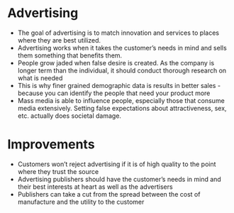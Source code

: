 
# Advertising

- The goal of advertising is to match innovation and services to places where they are best utilized.
- Advertising works when it takes the customer’s needs in mind and sells them something that benefits them.
- People grow jaded when false desire is created. As the company is longer term than the individual, it should conduct thorough research on what is needed
- This is why finer grained demographic data is results in better sales - because you can identify the people that need your product more
- Mass media is able to influence people, especially those that consume media extensively. Setting false expectations about attractiveness, sex, etc. actually does societal damage.

# Improvements

- Customers won’t reject advertising if it is of high quality to the point where they trust the source
- Advertising publishers should have the customer’s needs in mind and their best interests at heart as well as the advertisers
- Publishers can take a cut from the spread between the cost of manufacture and the utility to the customer